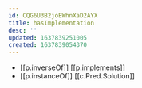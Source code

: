 ```yaml
---
id: CQG6U3B2joEWhnXaD2AYX
title: hasImplementation
desc: ''
updated: 1637839251005
created: 1637839054370
---
```


- [[p.inverseOf]] [[p.implements]]
- [[p.instanceOf]] [[c.Pred.Solution]]
